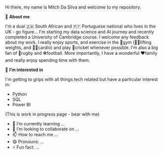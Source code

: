 Hi there, my name is Mitch Da Silva and welcome to my repository.

👋 **About me**

I'm a dual 🇿🇦 South African and 🇵🇹 Portuguese national who lives in the UK - go figure... I'm starting my data science and AI journey and recently completed a University of Cambridge course. I welcome any feedback about my work. 
I really enjoy sports, and exercise in the 💪gym (🏋️‍♂️lifting weights, and 🏃‍♂️cardio) and play 🏏cricket whenever possible. I'm also a big fan of 🏉rugby and ⚽football. 
More importantly, I have a wonderful ❤️family and really enjoy spending time with them. 


👀 **I’m interested in**

I'm getting to grips with all things tech related but have a particular interest in:
- Python
- SQL
- Power BI

(This is work in progress page - bear with me)

- 🌱 I’m currently learning ...
- 💞️ I’m looking to collaborate on ...
- 📫 How to reach me ...
- 😄 Pronouns: ...
- ⚡ Fun fact: ...
